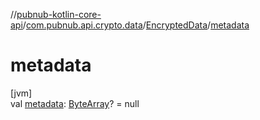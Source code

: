 //[pubnub-kotlin-core-api](../../../index.md)/[com.pubnub.api.crypto.data](../index.md)/[EncryptedData](index.md)/[metadata](metadata.md)

# metadata

[jvm]\
val [metadata](metadata.md): [ByteArray](https://kotlinlang.org/api/latest/jvm/stdlib/kotlin/-byte-array/index.html)? = null
